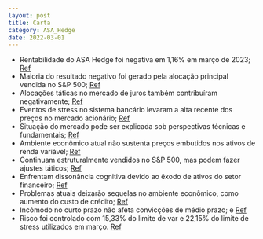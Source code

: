 ```yaml
---
layout: post
title: Carta
category: ASA_Hedge
date: 2022-03-01
---
```


- Rentabilidade do ASA Hedge foi negativa em 1,16% em março de 2023;
<a href="#" onclick="search_on_pdf('ao m enos 95%deseu patrim ônioemcotas do FU N D OM A STER.--IN ÍC IO48 M ESESRentabilidade')">Ref</a>
- Maioria do resultado negativo foi gerado pela alocação principal vendida no S&P 500;
<a href="#" onclick="search_on_pdf('alocações de cunho tático que fizemos no mercado de juros (-0,45%, quando somamos os livros de vola')">Ref</a>
- Alocações táticas no mercado de juros também contribuíram negativamente;
<a href="#" onclick="search_on_pdf('alocações de cunho tático que fizemos no mercado de juros (-0,45%, quando somamos os livros de vola')">Ref</a>
- Eventos de stress no sistema bancário levaram a alta recente dos preços no mercado acionário;
<a href="#" onclick="search_on_pdf('nossa opinião) com a crise bancária de 2008. Questões de liquidez e solvência de alguns  bancos reg')">Ref</a>
- Situação do mercado pode ser explicada sob perspectivas técnicas e fundamentais;
<a href="#" onclick="search_on_pdf('serve bem analisar a questão sob duas perspectivas, a técnica e a fundamental. Do ponto de vista té')">Ref</a>
- Ambiente econômico atual não sustenta preços embutidos nos ativos de renda variável;
<a href="#" onclick="search_on_pdf('gravidade da situação. Enquanto os ativos de renda fixa passaram a precificar uma trajetória bastan')">Ref</a>
- Continuam estruturalmente vendidos no S&P 500, mas podem fazer ajustes táticos;
<a href="#" onclick="search_on_pdf('apontando para uma assimetria baixista bastante atrativa nos retornos de médio prazo para as bolsas')">Ref</a>
- Enfrentam dissonância cognitiva devido ao êxodo de ativos do setor financeiro;
<a href="#" onclick="search_on_pdf('serve bem analisar a questão sob duas perspectivas, a técnica e a fundamental. Do ponto de vista té')">Ref</a>
- Problemas atuais deixarão sequelas no ambiente econômico, como aumento do custo de crédito;
<a href="#" onclick="search_on_pdf('alta.  Não é possível afirmar com precisão se essa ajuda será suficiente ou se precisaremos conti')">Ref</a>
- Incômodo no curto prazo não afeta convicções de médio prazo; e
<a href="#" onclick="search_on_pdf('ambiente econômico. De modo bastante simplista, o principal problema para o médio prazo decorrente ')">Ref</a>
- Risco foi controlado com 15,33% do limite de var e 22,15% do limite de stress utilizados em março.
<a href="#" onclick="search_on_pdf('mês utilizando 15,33% do nosso limite de v@r (contra 21,6% no mês anterior) e 22,15% do nosso limit')">Ref</a>
